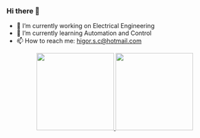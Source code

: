 ### Hi there 👋

- 🔭 I’m currently working on Electrical Engineering
- 🌱 I’m currently learning Automation and Control
- 📫 How to reach me: higor.s.c@hotmail.com

<div align="center">
  <a href="https://github.com/higor-sc">
  <img height="180em" src="https://github-readme-stats.vercel.app/api?username=higor-sc&show_icons=true&theme=dracula&include_all_commits=true&count_private=true"/>
  <img height="180em" src="https://github-readme-stats.vercel.app/api/top-langs/?username=higor-sc &layout=compact&langs_count=7&theme=dracula"/>
</div>
